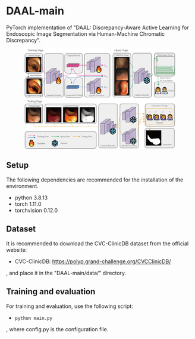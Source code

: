 # DAAL-main

PyTorch implementation of "DAAL: Discrepancy-Aware Active Learning for Endoscopic Image Segmentation via Human-Machine Chromatic Discrepancy".

<div align="center">
  <img width="80%" alt="" src="DAAL.png">
</div>

## Setup
The following dependencies are recommended for the installation of the environment.

- python 3.8.13
- torch 1.11.0
- torchvision 0.12.0

## Dataset
It is recommended to download the CVC-ClinicDB dataset from the official website:

- CVC-ClinicDB: https://polyp.grand-challenge.org/CVCClinicDB/

, and place it in the "DAAL-main/data/" directory.

## Training and evaluation
For training and evaluation, use the following script:

- `python main.py`

, where config.py is the configuration file.
